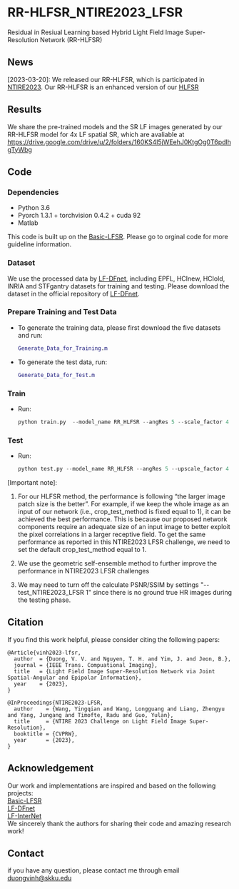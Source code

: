 # RR-HLFSR_NTIRE2023_LFSR
Residual in Resiual Learning based Hybrid Light Field Image Super-Resolution Network (RR-HLFSR)
## News
[2023-03-20]: We released our RR-HLFSR, which is participated in [NTIRE2023](https://cvlai.net/ntire/2023/). Our RR-HLFSR is an enhanced version of our [HLFSR](https://github.com/duongvinh/HLFSR-SSR)


## Results
We share the pre-trained models and the SR LF images generated by our RR-HLFSR model for 4x LF spatial SR, which are avaliable at https://drive.google.com/drive/u/2/folders/160KS4l5jWEehJ0KtgOg0T6pdlhgTyWbg

## Code


### Dependencies
* Python 3.6
* Pyorch 1.3.1 + torchvision 0.4.2 + cuda 92
* Matlab

This code is built up on the [Basic-LFSR](https://github.com/ZhengyuLiang24/BasicLFSR). Please go to orginal code for more guideline information. 

### Dataset
We use the processed data by [LF-DFnet](https://ieeexplore.ieee.org/stamp/stamp.jsp?tp=&arnumber=9286855), including EPFL, HCInew, HCIold, INRIA and STFgantry datasets for training and testing. Please download the dataset in the official repository of [LF-DFnet](https://github.com/YingqianWang/LF-DFnet).

### Prepare Training and Test Data
* To generate the training data, please first download the five datasets and run:
  ```matlab
  Generate_Data_for_Training.m
* To generate the test data, run:
  ```matlab
  Generate_Data_for_Test.m
### Train
* Run:
  ```python
  python train.py  --model_name RR_HLFSR --angRes 5 --scale_factor 4 --n_groups 10 --n_blocks 15 --channels 64  --crop_test_method 3  
### Test
* Run:
  ```python
  python test.py --model_name RR_HLFSR --angRes 5 --upscale_factor 4 --n_groups 10 --n_blocks 15 --channels 64  --crop_test_method 1 --self_ensemble True  --model_path [pre-trained dir]
  
[Important note]: 

1) For our HLFSR method, the performance is following “the larger image patch size is the better”. For example, if we keep the whole image as an input of our network (i.e., crop_test_method is fixed equal to 1), it can be achieved the best performance. This is because our proposed network components require an adequate size of an input image to better exploit the pixel correlations in a larger receptive field. To get the same performance as reported in this NTIRE2023 LFSR challenge, we need to set the default crop_test_method equal to 1.

2) We use the geometric self-ensemble method to further improve the performance in NTIRE2023 LFSR challenges

3) We may need to turn off the calculate PSNR/SSIM by settings "--test_NTIRE2023_LFSR 1" since there is no ground true HR images during the testing phase.
  
  
  
## Citation
If you find this work helpful, please consider citing the following papers:<br> 
```Citation
@Article{vinh2023-lfsr,
  author  = {Duong, V. V. and Nguyen, T. H. and Yim, J. and Jeon, B.},
  journal = {IEEE Trans. Compuational Imaging},
  title   = {Light Field Image Super-Resolution Network via Joint Spatial-Angular and Epipolar Information},
  year    = {2023},
}
```
```Citation
@InProceedings{NTIRE2023-LFSR,
  author    = {Wang, Yingqian and Wang, Longguang and Liang, Zhengyu and Yang, Jungang and Timofte, Radu and Guo, Yulan},
  title     = {NTIRE 2023 Challenge on Light Field Image Super-Resolution},
  booktitle = {CVPRW},
  year      = {2023},
}
```
## Acknowledgement
Our work and implementations are inspired and based on the following projects: <br> 
[Basic-LFSR](https://github.com/ZhengyuLiang24/BasicLFSR)<br> 
[LF-DFnet](https://github.com/YingqianWang/LF-DFnet)<br> 
[LF-InterNet](https://github.com/YingqianWang/LF-InterNet)<br>
We sincerely thank the authors for sharing their code and amazing research work!

## Contact
if you have any question, please contact me through email duongvinh@skku.edu


